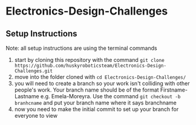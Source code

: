 # Electronics-Design-Challenges
## Setup Instructions
Note: all setup instructions are using the terminal commands
1. start by cloning this repository with the command
   `git clone https://github.com/huskyroboticsteam/Electronics-Design-Challenges.git`
2. move into the folder cloned with `cd Electronics-Design-Challenges/`
3. you will need to create a branch so your work isn't colliding with other people's work. Your branch name should be of the format Firstname-Lastname e.g. Emela-Moreyra. Use the command `git checkout -b branhcname` and put your branch name where it says branchname
4. now you need to make the initial commit to set up your branch for everyone to view
